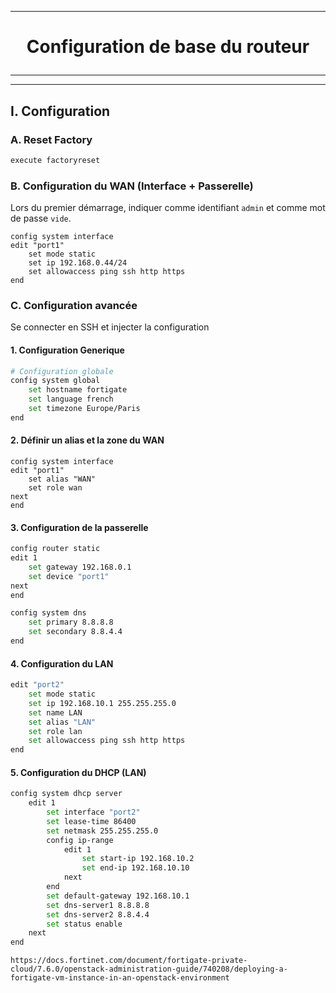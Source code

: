 -----------------------------------------------------------------------------------------------------------------------
# <p align='center'> Configuration de base du routeur </p>
-----------------------------------------------------------------------------------------------------------------------

---------------------------------------------------------------------------------------------------------------------------------------
## I. Configuration
### A. Reset Factory
```bash
execute factoryreset
```

### B. Configuration du WAN (Interface + Passerelle)
Lors du premier démarrage, indiquer comme identifiant `admin` et comme mot de passe `vide`.

```
config system interface
edit "port1"
    set mode static
    set ip 192.168.0.44/24
    set allowaccess ping ssh http https
end
```



### C. Configuration avancée
Se connecter en SSH et injecter la configuration
#### 1. Configuration Generique
```bash
# Configuration globale
config system global
    set hostname fortigate
    set language french
    set timezone Europe/Paris
end
```

#### 2. Définir un alias et la zone du WAN
```
config system interface
edit "port1"
    set alias "WAN"
    set role wan
next
end
```

#### 3. Configuration de la passerelle
```bash
config router static
edit 1
    set gateway 192.168.0.1
    set device "port1"
next
end

config system dns
    set primary 8.8.8.8
    set secondary 8.8.4.4
end
```



#### 4. Configuration du LAN
```bash
edit "port2"
    set mode static
    set ip 192.168.10.1 255.255.255.0
    set name LAN
    set alias "LAN"
    set role lan
    set allowaccess ping ssh http https
end
```

#### 5. Configuration du DHCP (LAN)

```bash
config system dhcp server
    edit 1
        set interface "port2"
        set lease-time 86400
        set netmask 255.255.255.0
        config ip-range
            edit 1
                set start-ip 192.168.10.2
                set end-ip 192.168.10.10
            next
        end
        set default-gateway 192.168.10.1
        set dns-server1 8.8.8.8
        set dns-server2 8.8.4.4
        set status enable
    next
end
```




```
https://docs.fortinet.com/document/fortigate-private-cloud/7.6.0/openstack-administration-guide/740208/deploying-a-fortigate-vm-instance-in-an-openstack-environment
```



<br />
